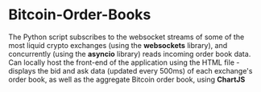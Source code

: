# Bitcoin-Order-Books

The Python script subscribes to the websocket streams of some of the most liquid crypto exchanges (using the **websockets** library), and concurrently (using the **asyncio** library) reads incoming order book data.\
Can locally host the front-end of the application using the HTML file - displays the bid and ask data (updated every 500ms) of each exchange's order book, as well as the aggregate Bitcoin order book, using **ChartJS**
